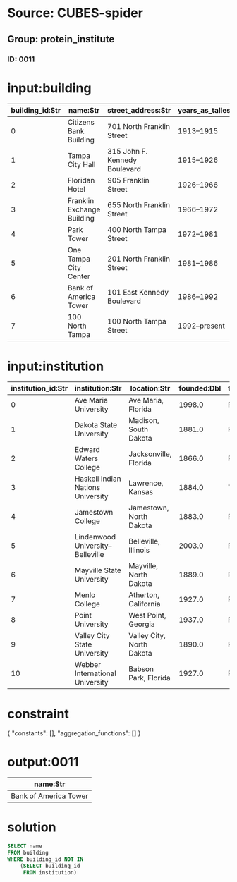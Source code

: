# Source: CUBES-spider
## Group: protein_institute
### ID: 0011

# input:building

| building_id:Str | name:Str | street_address:Str | years_as_tallest:Str | height_feet:Int | floors:Int |
|---|---|---|---|---|---|
| 0 | Citizens Bank Building | 701 North Franklin Street | 1913–1915 | 145 | 12 |
| 1 | Tampa City Hall | 315 John F. Kennedy Boulevard | 1915–1926 | 160 | 10 |
| 2 | Floridan Hotel | 905 Franklin Street | 1926–1966 | 204 | 17 |
| 3 | Franklin Exchange Building | 655 North Franklin Street | 1966–1972 | 280 | 22 |
| 4 | Park Tower | 400 North Tampa Street | 1972–1981 | 458 | 36 |
| 5 | One Tampa City Center | 201 North Franklin Street | 1981–1986 | 537 | 39 |
| 6 | Bank of America Tower | 101 East Kennedy Boulevard | 1986–1992 | 577 | 42 |
| 7 | 100 North Tampa | 100 North Tampa Street | 1992–present | 579 | 42 |

# input:institution

| institution_id:Str | institution:Str | location:Str | founded:Dbl | type:Str | enrollment:Int | team:Str | primary_conference:Str | building_id:Str |
|---|---|---|---|---|---|---|---|---|
| 0 | Ave Maria University | Ave Maria, Florida | 1998.0 | Private | 1200 | Gyrenes | The Sun | 1 |
| 1 | Dakota State University | Madison, South Dakota | 1881.0 | Public | 3102 | Trojans | none | 1 |
| 2 | Edward Waters College | Jacksonville, Florida | 1866.0 | Private | 800 | Tigers | Gulf Coast (GCAC) | 3 |
| 3 | Haskell Indian Nations University | Lawrence, Kansas | 1884.0 | Tribal | 1000 | Fighting Indians | MCAC | 5 |
| 4 | Jamestown College | Jamestown, North Dakota | 1883.0 | Private | 967 | Jimmies | none | 2 |
| 5 | Lindenwood University–Belleville | Belleville, Illinois | 2003.0 | Private | 2600 | Lynx | none | 0 |
| 6 | Mayville State University | Mayville, North Dakota | 1889.0 | Public | 825 | Comets | none | 0 |
| 7 | Menlo College | Atherton, California | 1927.0 | Private | 650 | Oaks | CalPac | 4 |
| 8 | Point University | West Point, Georgia | 1937.0 | Private | 1035 | Skyhawks | AAC | 7 |
| 9 | Valley City State University | Valley City, North Dakota | 1890.0 | Public | 1340 | Vikings | none | 3 |
| 10 | Webber International University | Babson Park, Florida | 1927.0 | Private | 616 | Warriors | The Sun | 5 |

# constraint

{
  "constants": [],
  "aggregation_functions": []
}

# output:0011

| name:Str |
|---|
| Bank of America Tower |

# solution

```sql
SELECT name
FROM building
WHERE building_id NOT IN
    (SELECT building_id
     FROM institution)
```
